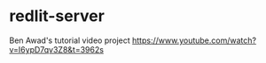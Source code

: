 # redlit-server

Ben Awad's tutorial video project https://www.youtube.com/watch?v=I6ypD7qv3Z8&t=3962s
